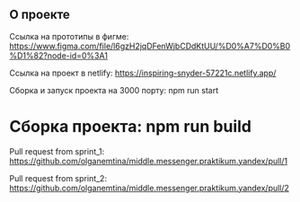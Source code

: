 
## О проекте

Ссылка на прототипы в фигме: https://www.figma.com/file/l6gzH2jqDFenWjbCDdKtUU/%D0%A7%D0%B0%D1%82?node-id=0%3A1

Ссылка на проект в netlify: https://inspiring-snyder-57221c.netlify.app/

Сборка и запуск проекта на 3000 порту: npm run start

Сборка проекта: npm run build
=======
Pull request from sprint_1: https://github.com/olganemtina/middle.messenger.praktikum.yandex/pull/1

Pull request from sprint_2: https://github.com/olganemtina/middle.messenger.praktikum.yandex/pull/2



